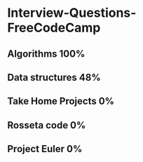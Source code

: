 # Interview-Questions-FreeCodeCamp

## Algorithms 100%
## Data structures 48%
## Take Home Projects 0%
## Rosseta code 0%
## Project Euler 0%
